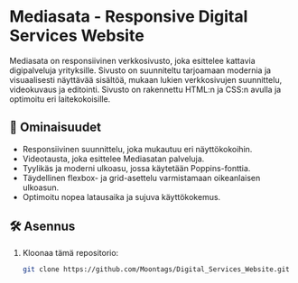 # Mediasata - Responsive Digital Services Website

Mediasata on responsiivinen verkkosivusto, joka esittelee kattavia digipalveluja yrityksille. Sivusto on suunniteltu tarjoamaan modernia ja visuaalisesti näyttävää sisältöä, mukaan lukien verkkosivujen suunnittelu, videokuvaus ja editointi. Sivusto on rakennettu HTML:n ja CSS:n avulla ja optimoitu eri laitekokoisille.

## 🚀 Ominaisuudet

- Responsiivinen suunnittelu, joka mukautuu eri näyttökokoihin.
- Videotausta, joka esittelee Mediasatan palveluja.
- Tyylikäs ja moderni ulkoasu, jossa käytetään Poppins-fonttia.
- Täydellinen flexbox- ja grid-asettelu varmistamaan oikeanlaisen ulkoasun.
- Optimoitu nopea latausaika ja sujuva käyttökokemus.

## 🛠️ Asennus

1. Kloonaa tämä repositorio:
   ```bash
   git clone https://github.com/Moontags/Digital_Services_Website.git
   ```
